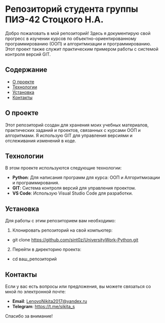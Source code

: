 # Репозиторий студента группы ПИЭ-42 Стоцкого Н.А.

Добро пожаловать в мой репозиторий! Здесь я документирую свой прогресс в изучении курсов по объектно-ориентированному программированию (ООП) и алгоритмизации и программированию. Этот проект также служит практическим примером работы с системой контроля версий GIT.

## Содержание

- [О проекте](#о-проекте)
- [Технологии](#технологии)
- [Установка](#установка)
- [Контакты](#контакты)

## О проекте

Этот репозиторий создан для хранения моих учебных материалов, практических заданий и проектов, связанных с курсами ООП и алгоритмами. Я использую GIT для управления версиями и отслеживания изменений в коде.

## Технологии

В этом проекте используются следующие технологии:

- **Python**: Для написания программ для курса: OOП и Алгоритмизации и программирования.
- **GIT**: Система контроля версий для управления проектом.
- **VS Code**: Использую Visual Studio Code для разработки.

## Установка

Для работы с этим репозиторием вам необходимо:

1. Клонировать репозиторий на свой компьютер:
- git clone https://github.com/sint0z/UniversityWork-Python.git 
2. Перейти в директорию проекта:
- cd ваш_репозиторий

## Контакты

Если у вас есть вопросы или предложения, вы можете связаться со мной по электронной почте:

- **Email**: LenovoNikita2017@yandex.ru
- **Telegram**: https://t.me/sikita_s

Спасибо за внимание! 